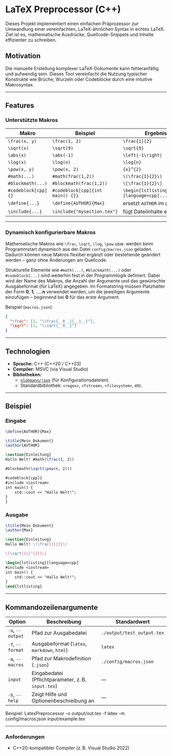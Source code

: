 # LaTeX Preprocessor (C++)

Dieses Projekt implementiert einen einfachen Präprozessor zur Umwandlung einer vereinfachten, LaTeX-ähnlichen Syntax in echtes LaTeX. Ziel ist es, mathematische Ausdrücke, Quellcode-Snippets und Inhalte effizienter zu schreiben.

## Motivation

Die manuelle Erstellung komplexer LaTeX-Dokumente kann fehleranfällig und aufwendig sein. Dieses Tool vereinfacht die Nutzung typischer Konstrukte wie Brüche, Wurzeln oder Codeblöcke durch eine intuitive Makrosyntax.

---

## Features

### Unterstützte Makros

| Makro                | Beispiel                        | Ergebnis (LaTeX)                    |
|---------------------|----------------------------------|--------------------------------------|
| `\frac(x, y)`        | `\frac(1, 2)`                     | `\frac{1}{2}`                        |
| `\sqrt(x)`           | `\sqrt(9)`                        | `\sqrt{9}`                           |
| `\abs(x)`            | `\abs(-1)`                        | `\left\|-1\right\|`                  |
| `\log(x)`            | `\log(n)`                         | `\log{n}`                            |
| `\pow(x, y)`         | `\pow(x, 2)`                      | `{x}^{2}`                            |
| `#math(...)`        | `#math(frac(1,2))`               | `\(\frac{1}{2}\)`                    |
| `#blockmath(...)`   | `#blockmath(frac(1,2))`          | `\[\frac{1}{2}\]`                    |
| `#codeblock[cpp]{}` | `#codeblock[cpp]{int main() {}}`| `\begin{lstlisting}[language=cpp]...\end{lstlisting}`|
| `\define{...}`          | `\define{AUTHOR}{Max}`            | ersetzt `AUTHOR` im gesamten Text    |
| `\include{...}`         | `\include{"mysection.tex"}`      | fügt Dateiinhalte ein                 |

---

### Dynamisch konfigurierbare Makros

Mathematische Makros wie `\frac`, `\sqrt`, `\log`, `\pow` usw. werden beim Programmstart dynamisch aus der Datei `config/macros.json` geladen. Dadurch können neue Makros flexibel ergänzt oder bestehende geändert werden – ganz ohne Änderungen am Quellcode.

Strukturelle Elemente wie `#math(...)`, `#blockmath(...)` oder `#codeblock[...]` sind weiterhin fest in der Programmlogik definiert. Dabei wird der Name des Makros, die Anzahl der Argumente und das gewünschte Ausgabeformat (für LaTeX) angegeben. Im Formatstring müssen Platzhalter der Form __0__, __1__, ..., __n__ verwendet werden, um die jeweiligen Argumente einzufügen – beginnend bei __0__ für das erste Argument.

Beispiel (`macros.json`):

```json
{
  "\frac": [2, "\\frac{__0__}{__1__}"],
  "\sqrt": [1, "\\sqrt{__0__}"]
}
```

--- 

## Technologien

- **Sprache:** C++ (C++20 / C++23)
- **Compiler:** MSVC (via Visual Studio)
- **Bibliotheken:**
  - [`nlohmann/json`](https://github.com/nlohmann/json) (für Konfigurationsdateien)
  - Standardbibliothek: `<regex>`, `<fstream>`, `<filesystem>`, etc.

---

## Beispiel

### Eingabe

```latex
\define{AUTHOR}{Max}

\title{Mein Dokument}
\author{AUTHOR}

\section{Einleitung}
Hallo Welt! #math(\frac(1, 2))

#blockmath(\sqrt(\pow(n, 2)))

#codeblock[cpp]{
#include <iostream>
int main() {
    std::cout << "Hallo Welt!";
}
}

```

### Ausgabe 
```latex
\title{Mein Dokument}
\author{Max}

\section{Einleitung}
Hallo Welt! \(\frac{1}{2}\)

\[\sqrt{{n}^{2}}\]

\begin{lstlisting}[language=cpp]
#include <iostream>
int main() {
    std::cout << "Hallo Welt!";
}
\end{lstlisting}
```

---

## Kommandozeilenargumente
| Option           | Beschreibung                                       | Standardwert               |
| ---------------- | -------------------------------------------------- | -------------------------- |
| `-o`, `--output` | Pfad zur Ausgabedatei                              | `./output/test_output.tex` |
| `-f`, `--format` | Ausgabeformat (`latex`, `markdown`, `html`)        | `latex`                    |
| `-m`, `--macros` | Pfad zur Makrodefinition (`.json`)                 | `./config/macros.json`     |
| `input`          | Eingabedatei (Pflichtparameter, z. B. `input.tex`) | —                          |
| `-h`, `--help`   | Zeigt Hilfe und Optionenbeschreibung an            | —                          |

Beispiel:
LatexPreprocessor -o output/out.tex -f latex -m config/macros.json input/example.tex

---

### Anforderungen 

* C++20-kompatibler Compiler (z. B. Visual Studio 2022)

